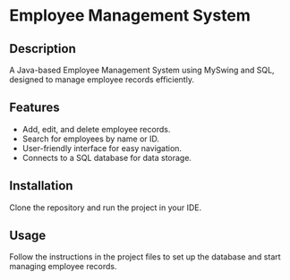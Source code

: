# Employee Management System

## Description
A Java-based Employee Management System using MySwing and SQL, designed to manage employee records efficiently.

## Features
- Add, edit, and delete employee records.
- Search for employees by name or ID.
- User-friendly interface for easy navigation.
- Connects to a SQL database for data storage.

## Installation
Clone the repository and run the project in your IDE.

## Usage
Follow the instructions in the project files to set up the database and start managing employee records.
